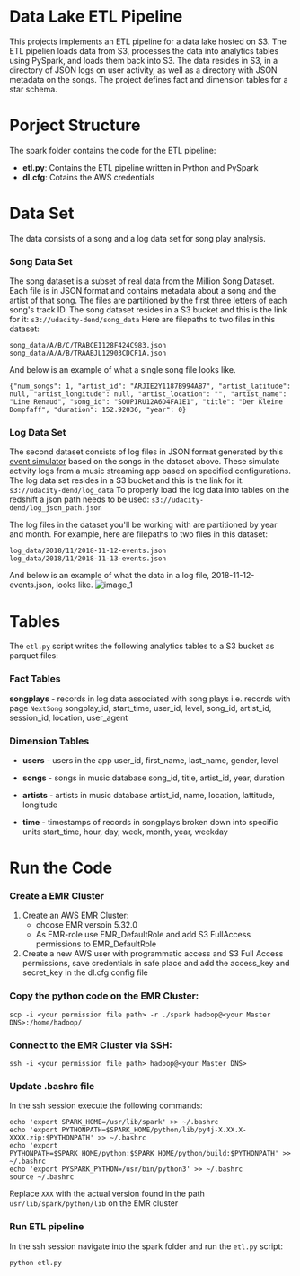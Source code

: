 # Data Lake ETL Pipeline
This projects implements an ETL pipeline for a data lake hosted on S3. The ETL pipelien loads data from S3, processes 
the data into analytics tables using PySpark, and loads them back into S3.  The data resides in S3, in a directory of 
JSON logs on user activity, as well as a directory with JSON metadata on the songs. The project defines fact and 
dimension tables for a star schema.

# Porject Structure
The spark folder contains the code for the ETL pipeline:
- **etl.py**: Contains the ETL pipeline written in Python and PySpark
- **dl.cfg**: Cotains the AWS credentials

# Data Set
The data consists of a song and a log data set for song play analysis.

### Song Data Set
The song dataset is a subset of real data from the Million Song Dataset. Each file is in JSON format and contains metadata about a song and the artist of that song. The files are partitioned by the first three letters of each song's track ID.
The song dataset resides in a S3 bucket and this is the link for it:
```s3://udacity-dend/song_data```
Here are filepaths to two files in this dataset:
```
song_data/A/B/C/TRABCEI128F424C983.json
song_data/A/A/B/TRAABJL12903CDCF1A.json
```
And below is an example of what a single song file looks like.
```
{"num_songs": 1, "artist_id": "ARJIE2Y1187B994AB7", "artist_latitude": null, "artist_longitude": null, "artist_location": "", "artist_name": "Line Renaud", "song_id": "SOUPIRU12A6D4FA1E1", "title": "Der Kleine Dompfaff", "duration": 152.92036, "year": 0}
```

### Log Data Set
The second dataset consists of log files in JSON format generated by this [event simulator](https://github.com/Interana/eventsim) based on the songs in the dataset above. These simulate activity logs from a music streaming app based on specified configurations.
The log data set resides in a S3 bucket and this is the link for it:
```s3://udacity-dend/log_data```
To properly load the log data into tables on the redshift a json path needs to be used:
```s3://udacity-dend/log_json_path.json```

The log files in the dataset you'll be working with are partitioned by year and month. For example, here are filepaths to two files in this dataset:
```
log_data/2018/11/2018-11-12-events.json
log_data/2018/11/2018-11-13-events.json
```
And below is an example of what the data in a log file, 2018-11-12-events.json, looks like.
![image_1](img/log_data_example.png)

# Tables
The ```etl.py``` script writes the following analytics tables to a S3 bucket as parquet files:

### Fact Tables
**songplays** - records in log data associated with song plays i.e. records with page ```NextSong```
songplay_id, start_time, user_id, level, song_id, artist_id, session_id, location, user_agent

### Dimension Tables
- **users** - users in the app
user_id, first_name, last_name, gender, level

- **songs** - songs in music database
song_id, title, artist_id, year, duration

- **artists** - artists in music database
artist_id, name, location, lattitude, longitude

- **time** - timestamps of records in songplays broken down into specific units
start_time, hour, day, week, month, year, weekday


# Run the Code

### Create a EMR Cluster
1. Create an AWS EMR Cluster:
   - choose EMR versoin 5.32.0
   - As EMR-role use EMR_DefaultRole and add S3 FullAccess permissions to EMR_DefaultRole
2. Create a new AWS user with programmatic access and S3 Full Access permissions, save credentials in safe place and add the access_key and secret_key in the dl.cfg config file

### Copy the python code on the EMR Cluster:
```
scp -i <your permission file path> -r ./spark hadoop@<your Master DNS>:/home/hadoop/
```

### Connect to the EMR Cluster via SSH:
```
ssh -i <your permission file path> hadoop@<your Master DNS>
```
### Update .bashrc file
In the ssh session execute the following commands:
```
echo 'export SPARK_HOME=/usr/lib/spark' >> ~/.bashrc 
echo 'export PYTHONPATH=$SPARK_HOME/python/lib/py4j-X.XX.X-XXXX.zip:$PYTHONPATH' >> ~/.bashrc
echo 'export PYTHONPATH=$SPARK_HOME/python:$SPARK_HOME/python/build:$PYTHONPATH' >> ~/.bashrc
echo 'export PYSPARK_PYTHON=/usr/bin/python3' >> ~/.bashrc
source ~/.bashrc
```
Replace `XXX` with the actual version  found in the path `usr/lib/spark/python/lib` on the EMR cluster

### Run ETL pipeline
In the ssh session navigate into the spark folder and run the `etl.py` script:
```
python etl.py
```

